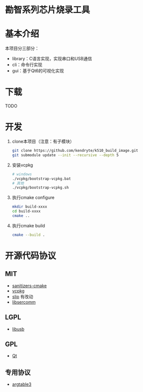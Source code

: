 # 勘智系列芯片烧录工具

# 基本介绍
本项目分三部分：
* library：C语言实现，实现串口和USB通信
* cli：命令行实现
* gui：基于Qt6的可视化实现

# 下载
TODO

# 开发
1. clone本项目（注意：有子模块）    
	```bash
	git clone https://github.com/kendryte/k510_build_image.git
	git submodule update --init --recursive --depth 5
	```
1. 安装vcpkg    
	```bash
	# windows
	./vcpkg/bootstrap-vcpkg.bat
	# 其他
	./vcpkg/bootstrap-vcpkg.sh
	```
1. 执行cmake configure
	```bash
	mkdir build-xxxx
	cd build-xxxx
	cmake ..
	```
1. 执行cmake build
	```bash
	cmake --build .

# 开源代码协议
## MIT
* [sanitizers-cmake](https://github.com/arsenm/sanitizers-cmake)
* [vcpkg](https://github.com/microsoft/vcpkg)
* [slip](https://github.com/marcinbor85/slip) 有改动
* [libsercomm](https://github.com/ingeniamc/sercomm)

## LGPL
* [libusb](https://github.com/libusb/libusb)

## GPL
* [Qt](https://www.qt.io/)

## 专用协议
* [argtable3](https://github.com/argtable/argtable3)
